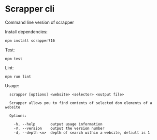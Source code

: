 # Scrapper cli

Command line version of scrapper

Install dependencies: 

```javascript
npm install scrapper716
```

Test:

```
npm test
```

Lint: 

```
npm run lint
```

Usage: 
```shell
  scrapper [options] <website> <selector> <output file>

  Scrapper allows you to find contents of selected dom elements of a website

  Options:

    -h, --help       output usage information
    -V, --version    output the version number
    -d, --depth <n>  depth of search within a website, default is 1
```

